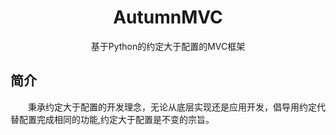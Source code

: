 <h1 align="center">AutumnMVC</h1>
<p align="center">基于Python的约定大于配置的MVC框架</p>

<h2>简介</h2>
<p style="text-indent:2em">秉承约定大于配置的开发理念，无论从底层实现还是应用开发，倡导用约定代替配置完成相同的功能,约定大于配置是不变的宗旨。</p>
